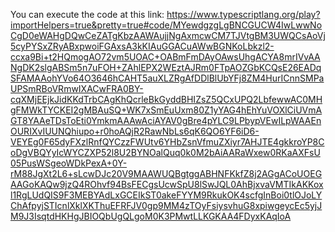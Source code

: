 You can execute the code at this link: 
https://www.typescriptlang.org/play?importHelpers=true&pretty=true#code/MYewdgzgLgBNCGUCW4IwLwwNoCgD0eWAHgDQwCeZATgKbzAAWAujjNgAxmcwCM7TJVtgBM3UWQCsAoVj5cyPYSxZRyABxpwoiFGAxsA3kKIAuGGACuAWwBGNKoLbkzl2-ccxa9Bi+t2HQmogAO72vm5UOAC+OABmFmDAyOAwsUhgACYA8mrIVvAANgDK2slgABSm5n7uFOH+ZAhlEPX2WEztAJRm0FTpAOZGbKCQsE26EADqSFAMAAohYVo64O3646hCAHT5auXLZRgAfDDlBlUbYFj8ZM4HurICnnSMPaUPSmRBoVRmwIXACwFRA0BY-cqXMjEEjkJidKKdTrbCAgKhQcrleBkGyddBHIZsZ5QCxUPQ2LbfewwAC0MHgFMWkTYCKEI2gMBAuSQ+WK7xSmEuUxm80Z1yYAG4hEhYuVOXlCiUVmAGT8YAAeTDsToEti0YmkmAAAwAciAYAV0gBre4pYLC9LPbypVEwILpWAAEnOURIXvIUUNQhiupo+r0hoAQjR2RawNbLs6qK6QO6YF6iD6-VEYEg0F65dyFXzlRnfQYCzzFWUtv6YHbZsnVfmuZXiyr7AHJTE4gkkroYP8CoDgVBQYyIcWYCZXP52l8U2BYNOalQuq0k0M2bAiAARaWxew0RKaAXFsU05PusWSgeoWDkPexA+0Y-rM88JgXt2L6+sLcwDJc20V9MAAWUQBgtggABHNFKkfZ8j2AGgACoUOEGAAGoKAQw9jzQ4ROhvf94BsFECgsUcwSpU8lSwJQL0AhBjxvaVMTIkAKKoxl1RgLUdQIS9F3MEBYAdLxGCEIkST0akeFYYM9RkukOK4scfgInBoi0tlOJoLYChAfpyjSTIcnlXklXKThuEFRFJV0gp9MM4zTOyFsiysvhuG8xpiwgeycEc5yjJM9J3IsqtdHKHgJBIOQbUgQLgoM0K3PMwtLLKGKAA4FDyxKAqIoA
